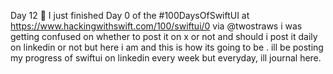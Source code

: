 Day 12 
🎉 I just finished Day 0 of the #100DaysOfSwiftUI at https://www.hackingwithswift.com/100/swiftui/0 via @twostraws
i was getting confused on whether to post it on x or not and should i post it daily on linkedin or not but here i am and this is how its going to be . ill be posting my progress of swiftui on linkedin every week but everyday, ill journal here.
